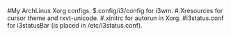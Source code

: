 #My ArchLinux Xorg configs.
$.config/i3/config for i3wm.
#.Xresources for cursor theme and rxvt-unicode.
#.xinitrc for autorun in Xorg.
#i3status.conf for i3statusBar (is placed in /etc/i3status.conf).
